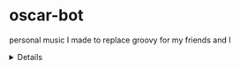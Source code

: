 # oscar-bot
personal music I made to replace groovy for my friends and I

<details>
  ## TLDR
</details>
